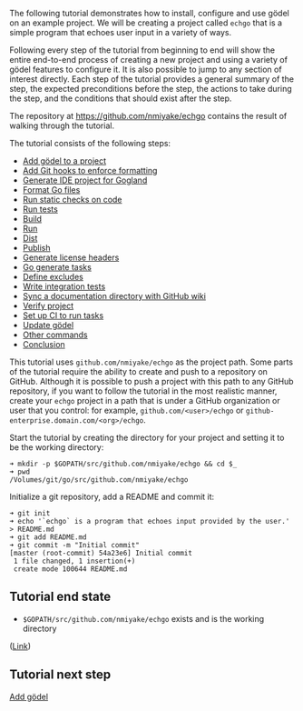 The following tutorial demonstrates how to install, configure and use gödel on an example project. We will be creating a
project called `echgo` that is a simple program that echoes user input in a variety of ways.

Following every step of the tutorial from beginning to end will show the entire end-to-end process of creating a new
project and using a variety of gödel features to configure it. It is also possible to jump to any section of interest
directly. Each step of the tutorial provides a general summary of the step, the expected preconditions before the step,
the actions to take during the step, and the conditions that should exist after the step.

The repository at https://github.com/nmiyake/echgo contains the result of walking through the tutorial.

The tutorial consists of the following steps:

* [Add gödel to a project](https://github.com/palantir/godel/wiki/Add-g%C3%B6del)
* [Add Git hooks to enforce formatting](https://github.com/palantir/godel/wiki/Add-git-hooks)
* [Generate IDE project for Gogland](https://github.com/palantir/godel/wiki/Generate-IDE-project)
* [Format Go files](https://github.com/palantir/godel/wiki/Format)
* [Run static checks on code](https://github.com/palantir/godel/wiki/Check)
* [Run tests](https://github.com/palantir/godel/wiki/Test)
* [Build](https://github.com/palantir/godel/wiki/Build)
* [Run](https://github.com/palantir/godel/wiki/Run)
* [Dist](https://github.com/palantir/godel/wiki/Dist)
* [Publish](https://github.com/palantir/godel/wiki/Publish)
* [Generate license headers](https://github.com/palantir/godel/wiki/License-headers)
* [Go generate tasks](https://github.com/palantir/godel/wiki/Generate)
* [Define excludes](https://github.com/palantir/godel/wiki/Exclude)
* [Write integration tests](https://github.com/palantir/godel/wiki/Integration-tests)
* [Sync a documentation directory with GitHub wiki](https://github.com/palantir/godel/wiki/GitHub-wiki)
* [Verify project](https://github.com/palantir/godel/wiki/Verify)
* [Set up CI to run tasks](https://github.com/palantir/godel/wiki/CI-setup)
* [Update gödel](https://github.com/palantir/godel/wiki/Update-g%C3%B6del)
* [Other commands](https://github.com/palantir/godel/wiki/Other-commands)
* [Conclusion](https://github.com/palantir/godel/wiki/Tutorial-conclusion)

This tutorial uses `github.com/nmiyake/echgo` as the project path. Some parts of the tutorial require the ability to
create and push to a repository on GitHub. Although it is possible to push a project with this path to any GitHub
repository, if you want to follow the tutorial in the most realistic manner, create your `echgo` project in a path that
is under a GitHub organization or user that you control: for example, `github.com/<user>/echgo` or
`github-enterprise.domain.com/<org>/echgo`.

Start the tutorial by creating the directory for your project and setting it to be the working directory:

```
➜ mkdir -p $GOPATH/src/github.com/nmiyake/echgo && cd $_
➜ pwd
/Volumes/git/go/src/github.com/nmiyake/echgo
```

Initialize a git repository, add a README and commit it:

```
➜ git init
➜ echo '`echgo` is a program that echoes input provided by the user.' > README.md
➜ git add README.md
➜ git commit -m "Initial commit"
[master (root-commit) 54a23e6] Initial commit
 1 file changed, 1 insertion(+)
 create mode 100644 README.md
```

Tutorial end state
------------------

* `$GOPATH/src/github.com/nmiyake/echgo` exists and is the working directory

([Link](https://github.com/nmiyake/echgo/tree/54a23e62a4f9983d60939fdc8ed8dd59f81ddf7c))

Tutorial next step
------------------

[Add gödel](https://github.com/palantir/godel/wiki/Add-g%C3%B6del)
